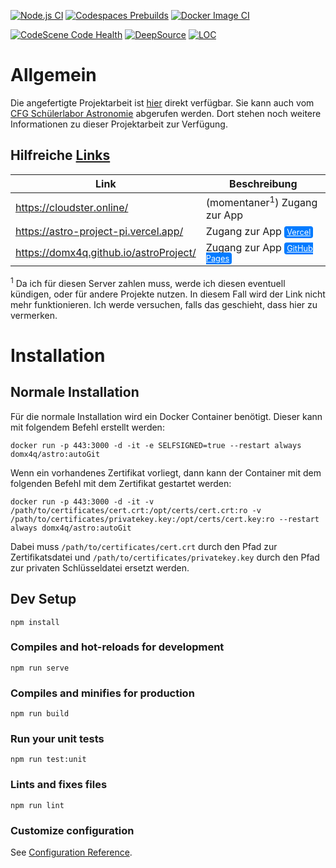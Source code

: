 <style>
.badge {
    background-color: #007bff;
    color: white;
    padding: 2px 4px;
    border-radius: 4px;
    font-size: 0.8em;
    vertical-align: middle;
}
</style>


[![Node.js CI](https://github.com/domx4q/astroProject/actions/workflows/node.js.yml/badge.svg)](https://github.com/domx4q/astroProject/actions/workflows/node.js.yml)
[![Codespaces Prebuilds](https://github.com/domx4q/astroProject/actions/workflows/codespaces/create_codespaces_prebuilds/badge.svg)](https://github.com/domx4q/astroProject/actions/workflows/codespaces/create_codespaces_prebuilds)
[![Docker Image CI](https://github.com/domx4q/astroProject/actions/workflows/docker-image.yml/badge.svg)](https://github.com/domx4q/astroProject/actions/workflows/docker-image.yml)

[![CodeScene Code Health](https://codescene.io/projects/31104/status-badges/code-health)](https://codescene.io/projects/31104)
[![DeepSource](https://app.deepsource.com/gh/domx4q/astroProject.svg/?label=active+issues&show_trend=true&token=au7UeFncEauubfJgbm3Hk_zh)](https://app.deepsource.com/gh/domx4q/astroProject/?ref=repository-badge)
[![LOC](./github/assets/loc.svg)](https://github.com/marketplace/actions/lines-of-code-badge)
# Allgemein
Die angefertigte Projektarbeit ist [hier](Astronomie%20Projektarbeit.pdf) direkt verfügbar.
Sie kann auch vom [CFG Schülerlabor Astronomie](https://www.schuelerlabor-astronomie.de/) abgerufen werden.
Dort stehen noch weitere Informationen zu dieser Projektarbeit zur Verfügung.
## Hilfreiche <u>Links</u>
| Link                                   | Beschreibung                                                                      |
|----------------------------------------|-----------------------------------------------------------------------------------|
| https://cloudster.online/              | (momentaner<sup>1</sup>) Zugang zur App                                           |
| https://astro-project-pi.vercel.app/   | Zugang zur App <a href="https://vercel.com" class="badge">Vercel</a>              |
| https://domx4q.github.io/astroProject/ | Zugang zur App <a href="https://pages.github.com/" class="badge">GitHub Pages</a> |

<sup>1</sup> Da ich für diesen Server zahlen muss, werde ich diesen eventuell kündigen, oder für andere Projekte nutzen. In diesem Fall wird der Link nicht mehr funktionieren.
Ich werde versuchen, falls das geschieht, dass hier zu vermerken.

# Installation
## Normale Installation
Für die normale Installation wird ein Docker Container benötigt. Dieser kann mit folgendem Befehl erstellt werden:
```
docker run -p 443:3000 -d -it -e SELFSIGNED=true --restart always domx4q/astro:autoGit
```
Wenn ein vorhandenes Zertifikat vorliegt, dann kann der Container mit dem folgenden Befehl mit dem Zertifikat gestartet werden:
```
docker run -p 443:3000 -d -it -v /path/to/certificates/cert.crt:/opt/certs/cert.crt:ro -v /path/to/certificates/privatekey.key:/opt/certs/cert.key:ro --restart always domx4q/astro:autoGit
```
Dabei muss `/path/to/certificates/cert.crt` durch den Pfad zur Zertifikatsdatei und `/path/to/certificates/privatekey.key` durch den Pfad zur privaten Schlüsseldatei ersetzt werden.
## Dev Setup
```
npm install
```

### Compiles and hot-reloads for development
```
npm run serve
```

### Compiles and minifies for production
```
npm run build
```

### Run your unit tests
```
npm run test:unit
```

### Lints and fixes files
```
npm run lint
```

### Customize configuration
See [Configuration Reference](https://cli.vuejs.org/config/).
